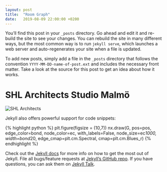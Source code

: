 ```yaml
---
layout: post
title:  "Room Graph"
date:   2019-08-09 22:00:00 +0200
---
```

You’ll find this post in your `_posts` directory. Go ahead and edit it and re-build the site to see your changes. You can rebuild the site in many different ways, but the most common way is to run `jekyll serve`, which launches a web server and auto-regenerates your site when a file is updated.

To add new posts, simply add a file in the `_posts` directory that follows the convention `YYYY-MM-DD-name-of-post.ext` and includes the necessary front matter. Take a look at the source for this post to get an idea about how it works.

# SHL Architects Studio Malmö
![SHL Architects](/blob/gh-pages/assets/images/Architects.jpg)

Jekyll also offers powerful support for code snippets:

{% highlight python %}
plt.figure(figsize = (10,7))
nx.draw(G, pos=pos, edge_color=bond, node_color=ec, with_labels=False, node_size=ec*1000,
        width=bond*20, edge_cmap=plt.cm.Spectral, cmap=plt.cm.Blues_r)
{% endhighlight %}

Check out the [Jekyll docs][jekyll-docs] for more info on how to get the most out of Jekyll. File all bugs/feature requests at [Jekyll’s GitHub repo][jekyll-gh]. If you have questions, you can ask them on [Jekyll Talk][jekyll-talk].

[jekyll-docs]: https://jekyllrb.com/docs/home
[jekyll-gh]:   https://github.com/jekyll/jekyll
[jekyll-talk]: https://talk.jekyllrb.com/
